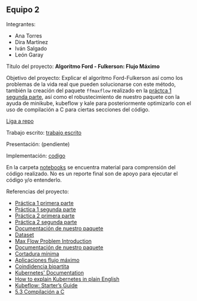 ## Equipo 2

Integrantes:

* Ana Torres
* Dira Martínez
* Iván Salgado
* León Garay

Título del proyecto: **Algoritmo Ford - Fulkerson: Flujo Máximo**

Objetivo del proyecto: Explicar el algoritmo Ford-Fulkerson así como los problemas de la vida real que pueden solucionarse con este método, también la creación del paquete `ffmaxflow` realizado en la [práctca 1 segunda parte](https://github.com/optimizacion-2-2021-1-gh-classroom/practica-1-segunda-parte-diramtz), así como el robustecimiento de nuestro paquete con la ayuda de minikube, kubeflow y kale para posteriormente optimizarlo con el uso de compilación a C para ciertas secciones del código.

[Liga a repo](https://github.com/diramtz/ProyectoFinal_MaxFlow)

Trabajo escrito: [trabajo escrito](https://github.com/diramtz/ProyectoFinal_MaxFlow/blob/main/reporte_equipo_2.ipynb)

Presentación: (pendiente)

Implementación: [codigo](https://github.com/diramtz/ProyectoFinal_MaxFlow/tree/main/ffmaxc)


En la carpeta [notebooks](notebooks) se encuentra material para comprensión del código realizado. No es un reporte final son de apoyo para ejecutar el código y/o entenderlo.

Referencias del proyecto:

* [Práctica 1 primera parte](https://github.com/optimizacion-2-2021-1-gh-classroom/practica-1-primera-parte-diramtz)
* [Práctica 1 segunda parte](https://github.com/optimizacion-2-2021-1-gh-classroom/practica-1-segunda-parte-diramtz)
* [Práctica 2 primera parte](https://github.com/optimizacion-2-2021-1-gh-classroom/practica-2-primera-parte-diramtz)
* [Práctica 2 segunda parte](https://github.com/optimizacion-2-2021-1-gh-classroom/practica-2-segunda-parte-diramtz)
* [Documentación de nuestro paquete](https://optimizacion-2-2021-1-gh-classroom.github.io/practica-2-segunda-parte-diramtz/)
* [Dataset](https://github.com/SumitPadhiyar/parallel_ford_fulkerson_gpu/tree/master/dataset)
* [Max Flow Problem Introduction](https://www.geeksforgeeks.org/max-flow-problem-introduction/)
* [Documentación de nuestro paquete](https://optimizacion-2-2021-1-gh-classroom.github.io/practica-2-segunda-parte-diramtz/maxflow.html)
* [Cortadura mínima](https://en.wikipedia.org/wiki/Max-flow_min-cut_theorem)
* [Aplicaciones flujo máximo](https://en.wikipedia.org/wiki/Maximum_flow_problem#Real_world_applications)
* [Coindidencia bipartita](https://en.wikipedia.org/wiki/Introduction_to_Algorithms)
* [Kubernetes' Documentation](https://kubernetes.io/es/docs/concepts/)
* [How to explain Kubernetes in plain English](https://enterprisersproject.com/article/2017/10/how-explain-kubernetes-plain-english)
* [Kubeflow: Starter’s Guide](https://www.globaldots.com/resources/blog/kubeflow-concepts-use-cases-and-starters-guide/)
* [5.3 Compilación a C](https://itam-ds.github.io/analisis-numerico-computo-cientifico/V.optimizacion_de_codigo/5.3/Compilacion_a_C.html#compilacion-aot-y-jit)
